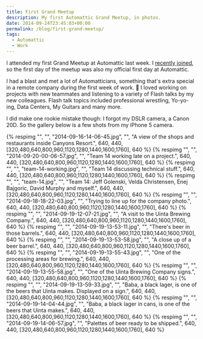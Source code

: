 ```yaml
---
title: First Grand Meetup
description: My first Automattic Grand Meetup, in photos.
date: 2014-09-24T23:45:03+00:00
permalink: /blog/first-grand-meetup/
tags:
  - Automattic
  - Work
---
```


I attended my first Grand Meetup at Automattic last week. I [recently joined](/blog/joining-automattic/), so the first day of the meetup was also my official first day at Automattic.

I had a blast and met a lot of Automatticians, something that's extra special in a remote company during the first week of work. 🙂 I loved working on projects with new teammates and listening to a variety of Flash talks by my new colleagues. Flash talk topics included professional wrestling, Yo-yo-ing, Data Centers, My Guitars and many more.

I did make one rookie mistake though: I forgot my DSLR camera, a Canon 20D. So the gallery below is a few shots from my iPhone 5 camera.

<div class="reel">
  {% respimg "", "", "2014-09-16-14-06-45.jpg", "", "A view of the shops and restaurants inside Canyons Resort.", 640, 440, [320,480,640,800,960,1120,1280,1440,1600,1760], 640 %}
  {% respimg "", "", "2014-09-20-00-06-57.jpg", "", "Team 14 working late on a project.", 640, 440, [320,480,640,800,960,1120,1280,1440,1600,1760], 640 %}
  {% respimg "", "", "team-14-working.jpg", "", "Team 14 discussing technical stuff.", 640, 440, [320,480,640,800,960,1120,1280,1440,1600,1760], 640 %}
  {% respimg "", "", "team-14.jpg", "", "Team 14: Jeff Golenski, Velda Christensen, Enej Bajgoric, David Murphy and myself.", 640, 440, [320,480,640,800,960,1120,1280,1440,1600,1760], 640 %}
  {% respimg "", "", "2014-09-18-18-22-03.jpg", "", "Trying to line up for the company photo.", 640, 440, [320,480,640,800,960,1120,1280,1440,1600,1760], 640 %}
  {% respimg "", "", "2014-09-19-12-07-21.jpg", "", "A visit to the Uinta Brewing Company.", 640, 440, [320,480,640,800,960,1120,1280,1440,1600,1760], 640 %}
  {% respimg "", "", "2014-09-19-13-53-11.jpg", "", "There's beer in those barrels.", 640, 440, [320,480,640,800,960,1120,1280,1440,1600,1760], 640 %}
  {% respimg "", "", "2014-09-19-13-53-58.jpg", "", "A close up of a beer barrel.", 640, 440, [320,480,640,800,960,1120,1280,1440,1600,1760], 640 %}
  {% respimg "", "", "2014-09-19-13-55-43.jpg", "", "One of the processing areas for brewing.", 640, 440, [320,480,640,800,960,1120,1280,1440,1600,1760], 640 %}
  {% respimg "", "", "2014-09-19-13-55-58.jpg", "", "One of the Uinta Brewing Company signs.", 640, 440, [320,480,640,800,960,1120,1280,1440,1600,1760], 640 %}
  {% respimg "", "", "2014-09-19-13-59-33.jpg", "", "Baba, a black lager, is one of the beers that Uinta makes. Displayed on a sign.", 640, 440, [320,480,640,800,960,1120,1280,1440,1600,1760], 640 %}
  {% respimg "", "", "2014-09-19-14-04-44.jpg", "", "Baba, a black lager in cans, is one of the beers that Uinta makes.", 640, 440, [320,480,640,800,960,1120,1280,1440,1600,1760], 640 %}
  {% respimg "", "", "2014-09-19-14-06-57.jpg", "", "Palettes of beer ready to be shipped.", 640, 440, [320,480,640,800,960,1120,1280,1440,1600,1760], 640 %}
</div>